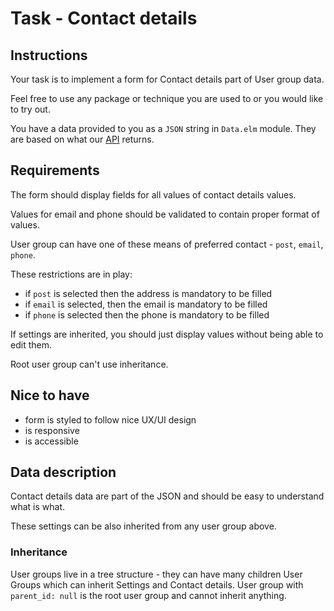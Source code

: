 # Task - Contact details

## Instructions

Your task is to implement a form for Contact details part of User group data.

Feel free to use any package or technique you are used to or you would like to try out.

You have a data provided to you as a `JSON` string in `Data.elm` module. They are based on what our [API](https://apidocs.scrive.com/#view-user-group) returns.

## Requirements

The form should display fields for all values of contact details values.

Values for email and phone should be validated to contain proper format of values.

User group can have one of these means of preferred contact - `post`, `email`, `phone`.

These restrictions are in play:

- if `post` is selected then the address is mandatory to be filled
- if `email` is selected, then the email is mandatory to be filled
- if `phone` is selected then the phone is mandatory to be filled

If settings are inherited, you should just display values without being able to edit them.

Root user group can't use inheritance.

## Nice to have

- form is styled to follow nice UX/UI design
- is responsive
- is accessible

## Data description

Contact details data are part of the JSON and should be easy to understand what is what.

These settings can be also inherited from any user group above.

### Inheritance

User groups live in a tree structure - they can have many children User Groups which can inherit Settings and Contact details.
User group with `parent_id: null` is the root user group and cannot inherit anything.
